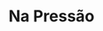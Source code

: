 ---
layout: post
type: post
title: Na Pressão
description: ""
excerpt: "Desenvolvimento do site Na Pressão da CUT utilizando Laravel Blade e Sass."
categories: ['portfolio']
tags: ['Front-end']
comments: true
type: single
live: "http://www.labeltech.com.br/"
permalink: /portfolio/:title/
---